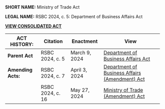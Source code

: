 **SHORT NAME:** Ministry of Trade Act

**LEGAL NAME:** RSBC 2024, c. 5: Department of Business Affairs Act

[**VIEW CONSOLIDATED ACT**](./Consolidated.md)

| **ACT HISTORY:**   | Citation         | Enactment     | View                                                                   |
| ------------------ | ---------------- | ------------- | ---------------------------------------------------------------------- |
| **Parent Act**     | RSBC 2024, c. 5  | March 9, 2024 | [Department of Business Affairs Act](../../RSBC/2024/5.md)             |
| **Amending Acts:** | RSBC 2024, c. 7  | April 3, 2024 | [Department of Business Affairs (Amendment) Act](../../RSBC/2024/7.md) |
|                    | RSBC 2024, c. 16 | May 27, 2024  | [Ministry of Trade (Amendment) Act](../../RSBC/2024/16.md)             |
